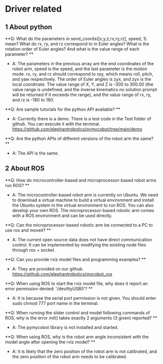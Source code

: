 # Driver related

## 1 About python

**Q: What do the parameters in send_coords([x,y,z,rx,ry,rz], speed, 1) mean? What do rx, ry, and rz correspond to in Euler angles? What is the rotation order of Euler angles? And what is the value range of each parameter? **

- A: The parameters in the previous array are the end coordinates of the robot arm, speed is the speed, and the last parameter is the motion mode. rx, ry, and rz should correspond to rpy, which means roll, pitch, and yaw respectively. The order of Euler angles is zyx, and zyx is the local coordinate. The value range of X, Y, and Z is -300 to 300.00 (the value range is undefined, and the inverse kinematics no solution prompt will be returned if it exceeds the range), and the value range of rx, ry, and rz is -180 to 180.

**Q: Are sample tutorials for the python API available? **

- A: Currently there is a demo. There is a test code in the Test folder of github. You can execute it with the terminal. https://github.com/elephantrobotics/pymycobot/tree/main/demo

**Q: Are the python APIs of different versions of the robot arm the same? **

- A: The API is the same.

## 2 About ROS

**Q: How do microcontroller-based and microprocessor-based robot arms run ROS? **

- A: The microcontroller-based robot arm is currently on Ubuntu. We need to download a virtual machine to build a virtual environment and install the Ubuntu system in the virtual environment to run ROS. You can also develop your own ROS. The microprocessor-based robotic arm comes with a ROS environment and can be used directly.

**Q: Can the microprocessor-based robotic arm be connected to a PC to use ros and moveit? **

- A: The current open source data does not have direct communication control. It can be implemented by modifying the existing node files through ros + socket.

**Q: Can you provide rviz model files and programming examples? **

- A: They are provided on our github.
https://github.com/elephantrobotics/mycobot_ros

**Q: When using ROS to start the rviz model file, why does it report an error permission denied: '/dev/ttyUSB0'? **

- A: It is because the serial port permission is not given. You should enter sudo chmod 777 port name in the terminal.

**Q: When running the slider control and model following commands of ROS, why is the error _init_() takes exactly 2 arguments (3 given) reported? **

- A: The pymycobot library is not installed and started.

**Q: When using ROS, why is the robot arm angle inconsistent with the model angle after opening the rviz model? **

- A: It is likely that the zero position of the robot arm is not calibrated, and the zero position of the robot arm needs to be calibrated.